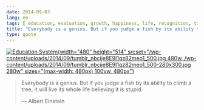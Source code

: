 ```yaml
---
date: 2014-09-03
lang: en
tags: [ education, evaluation, growth, happiness, life, recognition, talent ]
title: "Everybody is a genius. But if you judge a fish by its ability to climb"
type: quote
---
```


[![Education
System](/wp-content/uploads/2014/09/tumblr_nbcije8E9I1qz82meo1_500.jpg){width="480"
height="514"
srcset="/wp-content/uploads/2014/09/tumblr_nbcije8E9I1qz82meo1_500.jpg 480w, /wp-content/uploads/2014/09/tumblr_nbcije8E9I1qz82meo1_500-280x300.jpg 280w"
sizes="(max-width: 480px) 100vw, 480px"}](/wp-content/uploads/2014/09/tumblr_nbcije8E9I1qz82meo1_500.jpg)

> Everybody is a genius. But if you judge a fish by its ability to climb
> a tree, it will live its whole life believing it is stupid.
>
> — Albert Einstein

